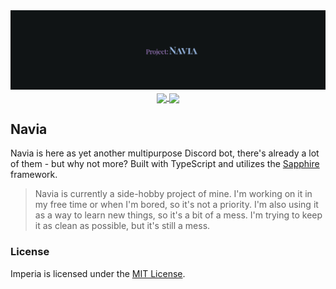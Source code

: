 <div align="center">
   <img src=".github/assets/banner.png" alt="banner"/>
   <br/>
    <a href="https://sonarcloud.io/project/overview?id=elizielx_navia">
   <img src="https://sonarcloud.io/api/project_badges/measure?project=elizielx_navia&metric=alert_status" align="center"/>
   </a>
   <a href="https://github.com/elizielx/navia/actions/workflows/ci.yml">
   <img src="https://img.shields.io/github/actions/workflow/status/elizielx/navia/ci.yml" align="center"/>
   </a>
</div>

## Navia

Navia is here as yet another multipurpose Discord bot, there's already a lot of them - but why not more? Built with TypeScript and utilizes the [Sapphire](https://www.sapphirejs.com/) framework.

> Navia is currently a side-hobby project of mine. I'm working on it in my free time or when I'm bored, so it's not a priority. I'm also using it as a way to learn new things, so it's a bit of a mess. I'm trying to keep it as clean as possible, but it's still a mess.

### License

Imperia is licensed under the [MIT License](LICENSE).
